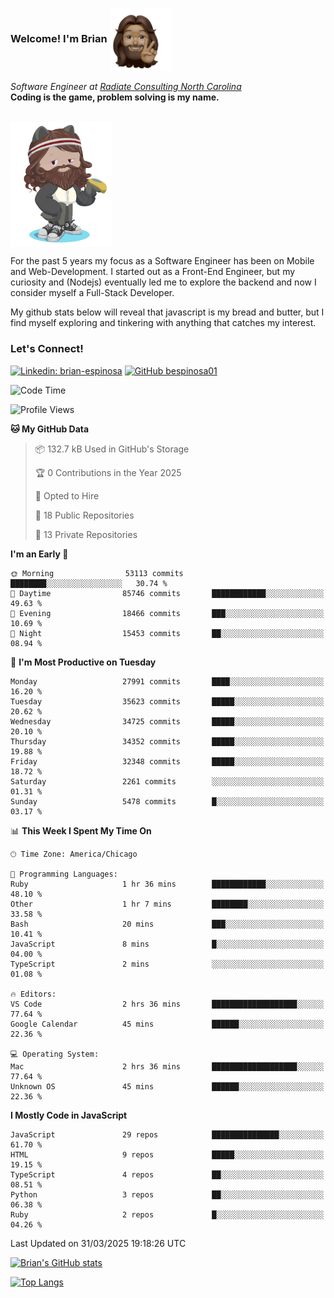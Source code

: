 ###  Welcome! I'm Brian <img align="center" src="https://github.com/bespinosa01/bespinosa01/blob/main/assets/peace-animoji.png" height="100" /></h2>
<p><em>Software Engineer at <a href="https://www.radiateconsulting.coop/north-carolina-tech-coop">Radiate Consulting North Carolina</a>
 <br/>
<!-- </br>Developer Consultant at <a href="https://codethedream.org/">Code The Dream</a> -->
</em> <b>Coding is the game, problem solving is my name.</b></p>

<br/>


 <img align="center" src="https://github.com/bespinosa01/bespinosa01/blob/main/assets/octo-me.png" height="200" /> 
 <p>
 For the past 5 years my focus as a Software Engineer has been on Mobile and Web-Development. I started out as a Front-End Engineer, but my curiosity and (Nodejs) eventually led me to explore the backend and now I consider myself a Full-Stack Developer.
</p>
<p>
 My github stats below will reveal that javascript is my bread and butter, but I find myself exploring and tinkering with anything that catches my interest. 
 </p>
 
 
### Let's Connect!

[![Linkedin: brian-espinosa](https://img.shields.io/badge/-brian--espinosa-blue?style=flat-square&logo=Linkedin&logoColor=white&link=https://www.linkedin.com/in/brian-espinosa/)](https://www.linkedin.com/in/brian-espinosa/)
[![GitHub bespinosa01](https://img.shields.io/github/followers/bespinosa01?label=follow&style=social)](https://github.com/bespinosa01)



<!--START_SECTION:waka-->
![Code Time](http://img.shields.io/badge/Code%20Time-1%2C757%20hrs%2022%20mins-blue)

![Profile Views](http://img.shields.io/badge/Profile%20Views-0-blue)

**🐱 My GitHub Data** 

> 📦 132.7 kB Used in GitHub's Storage 
 > 
> 🏆 0 Contributions in the Year 2025
 > 
> 💼 Opted to Hire
 > 
> 📜 18 Public Repositories 
 > 
> 🔑 13 Private Repositories 
 > 
**I'm an Early 🐤** 

```text
🌞 Morning                53113 commits       ████████░░░░░░░░░░░░░░░░░   30.74 % 
🌆 Daytime                85746 commits       ████████████░░░░░░░░░░░░░   49.63 % 
🌃 Evening                18466 commits       ███░░░░░░░░░░░░░░░░░░░░░░   10.69 % 
🌙 Night                  15453 commits       ██░░░░░░░░░░░░░░░░░░░░░░░   08.94 % 
```
📅 **I'm Most Productive on Tuesday** 

```text
Monday                   27991 commits       ████░░░░░░░░░░░░░░░░░░░░░   16.20 % 
Tuesday                  35623 commits       █████░░░░░░░░░░░░░░░░░░░░   20.62 % 
Wednesday                34725 commits       █████░░░░░░░░░░░░░░░░░░░░   20.10 % 
Thursday                 34352 commits       █████░░░░░░░░░░░░░░░░░░░░   19.88 % 
Friday                   32348 commits       █████░░░░░░░░░░░░░░░░░░░░   18.72 % 
Saturday                 2261 commits        ░░░░░░░░░░░░░░░░░░░░░░░░░   01.31 % 
Sunday                   5478 commits        █░░░░░░░░░░░░░░░░░░░░░░░░   03.17 % 
```


📊 **This Week I Spent My Time On** 

```text
🕑︎ Time Zone: America/Chicago

💬 Programming Languages: 
Ruby                     1 hr 36 mins        ████████████░░░░░░░░░░░░░   48.10 % 
Other                    1 hr 7 mins         ████████░░░░░░░░░░░░░░░░░   33.58 % 
Bash                     20 mins             ███░░░░░░░░░░░░░░░░░░░░░░   10.41 % 
JavaScript               8 mins              █░░░░░░░░░░░░░░░░░░░░░░░░   04.00 % 
TypeScript               2 mins              ░░░░░░░░░░░░░░░░░░░░░░░░░   01.08 % 

🔥 Editors: 
VS Code                  2 hrs 36 mins       ███████████████████░░░░░░   77.64 % 
Google Calendar          45 mins             ██████░░░░░░░░░░░░░░░░░░░   22.36 % 

💻 Operating System: 
Mac                      2 hrs 36 mins       ███████████████████░░░░░░   77.64 % 
Unknown OS               45 mins             ██████░░░░░░░░░░░░░░░░░░░   22.36 % 
```

**I Mostly Code in JavaScript** 

```text
JavaScript               29 repos            ███████████████░░░░░░░░░░   61.70 % 
HTML                     9 repos             █████░░░░░░░░░░░░░░░░░░░░   19.15 % 
TypeScript               4 repos             ██░░░░░░░░░░░░░░░░░░░░░░░   08.51 % 
Python                   3 repos             ██░░░░░░░░░░░░░░░░░░░░░░░   06.38 % 
Ruby                     2 repos             █░░░░░░░░░░░░░░░░░░░░░░░░   04.26 % 
```




 Last Updated on 31/03/2025 19:18:26 UTC
<!--END_SECTION:waka-->


<!--  Github STATS -->
[![Brian's GitHub stats](https://github-readme-stats.vercel.app/api?username=bespinosa01&hide=stars,contribs&count_private=true&show_icons=true)](https://github.com/anuraghazra/github-readme-stats)

[![Top Langs](https://github-readme-stats.vercel.app/api/top-langs/?username=bespinosa01&layout=compact)](https://github.com/anuraghazra/github-readme-stats)



<!--
**bespinosa01/bespinosa01** is a ✨ _special_ ✨ repository because its `README.md` (this file) appears on your GitHub profile.

Here are some ideas to get you started:

- 🔭 I’m currently working on ...
- 🌱 I’m currently learning ...
- 👯 I’m looking to collaborate on ...
- 🤔 I’m looking for help with ...
- 💬 Ask me about ...
- 📫 How to reach me: ...
- 😄 Pronouns: ...
- ⚡ Fun fact: ...
-->
